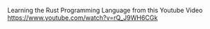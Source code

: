 Learning the Rust Programming Language from this Youtube Video
https://www.youtube.com/watch?v=rQ_J9WH6CGk


